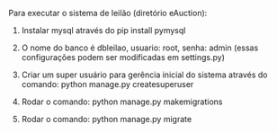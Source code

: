 Para executar o sistema de leilão (diretório eAuction):

1) Instalar mysql através do pip install pymysql

2) O nome do banco é dbleilao, usuario: root, senha: admin (essas configurações podem ser modificadas em settings.py)

3) Criar um super usuário para gerência inicial do sistema através do comando: python manage.py createsuperuser

4) Rodar o comando: python manage.py makemigrations

5) Rodar o comando: python manage.py migrate